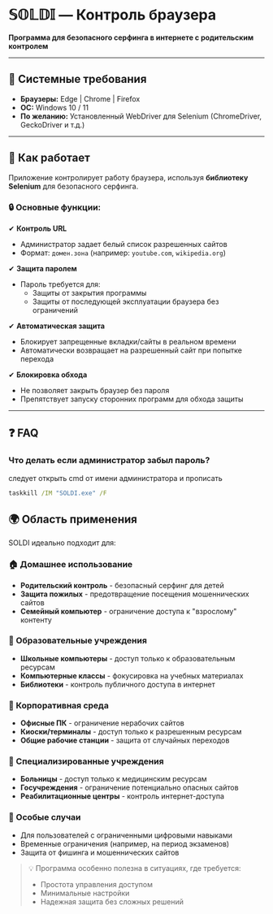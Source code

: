 # 𝕊𝕆𝕃𝔻𝕀 — Контроль браузера  
**Программа для безопасного серфинга в интернете с родительским контролем**  

---

## 📌 Системные требования  
- **Браузеры:** Edge | Chrome | Firefox  
- **ОС:** Windows 10 / 11  
- **По желанию:** Установленный WebDriver для Selenium (ChromeDriver, GeckoDriver и т.д.)  

---

## 🔧 Как работает  
Приложение контролирует работу браузера, используя **библиотеку Selenium** для безопасного серфинга.  

### 🔒 Основные функции:  
✔ **Контроль URL**  
- Администратор задает белый список разрешенных сайтов  
- Формат: `домен.зона` (например: `youtube.com`, `wikipedia.org`)  

✔ **Защита паролем**  
- Пароль требуется для:  
  - Защиты от закрытия программы
  - Защиты от последующей эксплуатации браузера без ограничений

✔ **Автоматическая защита**  
- Блокирует запрещенные вкладки/сайты в реальном времени  
- Автоматически возвращает на разрешенный сайт при попытке перехода  

✔ **Блокировка обхода**  
- Не позволяет закрыть браузер без пароля  
- Препятствует запуску сторонних программ для обхода защиты  

---

## ❓ FAQ  

### Что делать если администратор забыл пароль? 
следует открыть cmd от имени администратора и прописать
```cmd
taskkill /IM "SOLDI.exe" /F
```
## 🌍 Область применения

SOLDI идеально подходит для:

### 🏠 Домашнее использование
- **Родительский контроль** - безопасный серфинг для детей
- **Защита пожилых** - предотвращение посещения мошеннических сайтов
- **Семейный компьютер** - ограничение доступа к "взрослому" контенту

### 🏫 Образовательные учреждения
- **Школьные компьютеры** - доступ только к образовательным ресурсам
- **Компьютерные классы** - фокусировка на учебных материалах
- **Библиотеки** - контроль публичного доступа в интернет

### 💼 Корпоративная среда
- **Офисные ПК** - ограничение нерабочих сайтов
- **Киоски/терминалы** - доступ только к разрешенным ресурсам
- **Общие рабочие станции** - защита от случайных переходов

### 🏥 Специализированные учреждения
- **Больницы** - доступ только к медицинским ресурсам
- **Госучреждения** - ограничение потенциально опасных сайтов
- **Реабилитационные центры** - контроль интернет-доступа

### 🔐 Особые случаи
- Для пользователей с ограниченными цифровыми навыками
- Временные ограничения (например, на период экзаменов)
- Защита от фишинга и мошеннических сайтов

> 💡 Программа особенно полезна в ситуациях, где требуется:  
> - Простота управления доступом  
> - Минимальные настройки  
> - Надежная защита без сложных решений  

